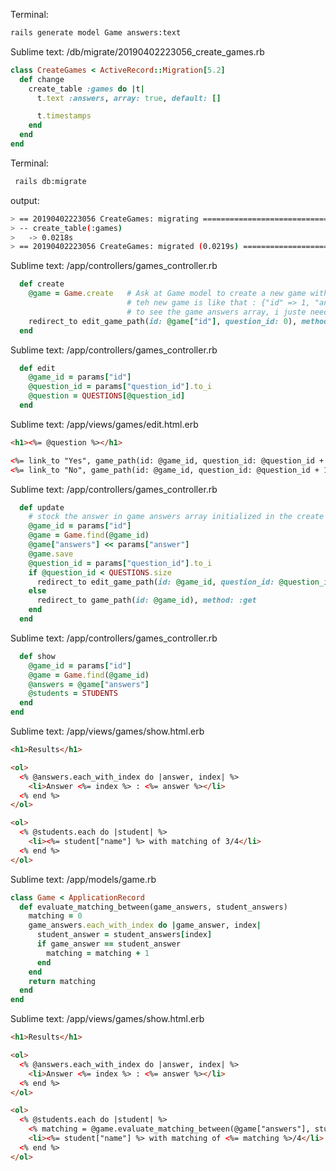 Terminal:
```bash
rails generate model Game answers:text
```

Sublime text: /db/migrate/20190402223056_create_games.rb
```ruby
class CreateGames < ActiveRecord::Migration[5.2]
  def change
    create_table :games do |t|
      t.text :answers, array: true, default: []

      t.timestamps
    end
  end
end
```

Terminal:
```bash
 rails db:migrate
```

output:
```bash
> == 20190402223056 CreateGames: migrating ======================================
> -- create_table(:games)
>   -> 0.0218s
> == 20190402223056 CreateGames: migrated (0.0219s) =============================
```

Sublime text: /app/controllers/games_controller.rb
```ruby
  def create
    @game = Game.create   # Ask at Game model to create a new game with new id
                          # teh new game is like that : {"id" => 1, "answers" => []}
                          # to see the game answers array, i juste need write @game["answers"]
    redirect_to edit_game_path(id: @game["id"], question_id: 0), method: :get # @game["id"] render the id of game
  end
```

Sublime text: /app/controllers/games_controller.rb
```ruby
  def edit
    @game_id = params["id"]
    @question_id = params["question_id"].to_i
    @question = QUESTIONS[@question_id]
  end
```

Sublime text: /app/views/games/edit.html.erb
```html
<h1><%= @question %></h1>

<%= link_to "Yes", game_path(id: @game_id, question_id: @question_id + 1, answer: "yes"), method: :patch %>
<%= link_to "No", game_path(id: @game_id, question_id: @question_id + 1, answer: "no"), method: :patch %>
```

Sublime text: /app/controllers/games_controller.rb
```ruby
  def update
    # stock the answer in game answers array initialized in the create method
    @game_id = params["id"]
    @game = Game.find(@game_id)
    @game["answers"] << params["answer"]
    @game.save
    @question_id = params["question_id"].to_i
    if @question_id < QUESTIONS.size
      redirect_to edit_game_path(id: @game_id, question_id: @question_id), method: :get
    else
      redirect_to game_path(id: @game_id), method: :get
    end
  end
```

Sublime text: /app/controllers/games_controller.rb
```ruby
  def show
    @game_id = params["id"]
    @game = Game.find(@game_id)
    @answers = @game["answers"]
    @students = STUDENTS
  end
end
```

Sublime text: /app/views/games/show.html.erb
```html
<h1>Results</h1>

<ol>
  <% @answers.each_with_index do |answer, index| %>
    <li>Answer <%= index %> : <%= answer %></li>
  <% end %>
</ol>

<ol>
  <% @students.each do |student| %>
    <li><%= student["name"] %> with matching of 3/4</li>
  <% end %>
</ol>
```

Sublime text: /app/models/game.rb
```ruby
class Game < ApplicationRecord
  def evaluate_matching_between(game_answers, student_answers)
    matching = 0
    game_answers.each_with_index do |game_answer, index|
      student_answer = student_answers[index]
      if game_answer == student_answer
        matching = matching + 1
      end
    end
    return matching
  end
end
```

Sublime text: /app/views/games/show.html.erb
```html
<h1>Results</h1>

<ol>
  <% @answers.each_with_index do |answer, index| %>
    <li>Answer <%= index %> : <%= answer %></li>
  <% end %>
</ol>

<ol>
  <% @students.each do |student| %>
    <% matching = @game.evaluate_matching_between(@game["answers"], student["answers"]) %>
    <li><%= student["name"] %> with matching of <%= matching %>/4</li>
  <% end %>
</ol>
```





